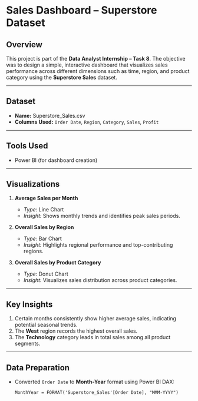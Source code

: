 #  Sales Dashboard – Superstore Dataset

##  Overview

This project is part of the **Data Analyst Internship – Task 8**.
The objective was to design a simple, interactive dashboard that visualizes sales performance across different dimensions such as time, region, and product category using the **Superstore Sales** dataset.

---

## Dataset

- **Name:** Superstore_Sales.csv
- **Columns Used:** `Order Date`, `Region`, `Category`, `Sales`, `Profit`

---

##  Tools Used

- Power BI (for dashboard creation)

---

## Visualizations

1. **Average Sales per Month**  
   - *Type:* Line Chart  
   - *Insight:* Shows monthly trends and identifies peak sales periods.

2. **Overall Sales by Region**  
   - *Type:* Bar Chart  
   - *Insight:* Highlights regional performance and top-contributing regions.

3. **Overall Sales by Product Category**  
   - *Type:* Donut Chart  
   - *Insight:* Visualizes sales distribution across product categories.

---

##  Key Insights

1. Certain months consistently show higher average sales, indicating potential seasonal trends.
2. The **West** region records the highest overall sales.
3. The **Technology** category leads in total sales among all product segments.

---

##  Data Preparation

- Converted `Order Date` to **Month-Year** format using Power BI DAX:
  ```DAX
  MonthYear = FORMAT('Superstore_Sales'[Order Date], "MMM-YYYY")
